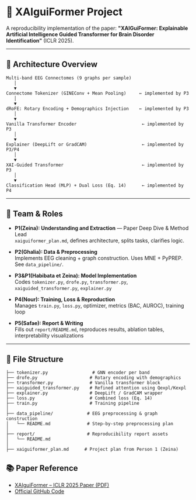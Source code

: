 # 🧠 XAIguiFormer Project

A reproducibility implementation of the paper: **"XAIGuiFormer: Explainable Artificial Intelligence Guided Transformer for Brain Disorder Identification"** (ICLR 2025).

---

## 📐 Architecture Overview

```
Multi-band EEG Connectomes (9 graphs per sample)
   │
   ▼
Connectome Tokenizer (GINEConv + Mean Pooling)     ← implemented by P3
   │
   ▼
dRoFE: Rotary Encoding + Demographics Injection    ← implemented by P3
   │
   ▼
Vanilla Transformer Encoder                         ← implemented by P3
   │
   ▼
Explainer (DeepLift or GradCAM)                     ← implemented by P3/P4
   │
   ▼
XAI-Guided Transformer                              ← implemented by P3
   │
   ▼
Classification Head (MLP) + Dual Loss (Eq. 14)      ← implemented by P4
```

---

## 👥 Team & Roles

- **P1(Zeina): Understanding and Extraction** — Paper Deep Dive & Method Lead  
  `xaiguiformer_plan.md`, defines architecture, splits tasks, clarifies logic.

- **P2(Ghalia): Data & Preprocessing**  
  Implements EEG cleaning + graph construction. Uses MNE + PyPREP. See `data_pipeline/`.

- **P3&P1(Habibata et Zeina): Model Implementation**  
  Codes `tokenizer.py`, `drofe.py`, `transformer.py`, `xaiguided_transformer.py`, `explainer.py`

- **P4(Nour): Training, Loss & Reproduction**  
  Manages `train.py`, `loss.py`, optimizer, metrics (BAC, AUROC), training loop

- **P5(Safae): Report & Writing**  
  Fills out `report/README.md`, reproduces results, ablation tables, interpretability visualizations

---

## 📂 File Structure

```
├── tokenizer.py                 # GNN encoder per band
├── drofe.py                    # Rotary encoding with demographics
├── transformer.py              # Vanilla transformer block
├── xaiguided_transformer.py    # Refined attention using Qexpl/Kexpl
├── explainer.py                # DeepLift / GradCAM wrapper
├── loss.py                     # Combined loss (Eq. 14)
├── train.py                    # Training pipeline
│
├── data_pipeline/             # EEG preprocessing & graph construction
│   └── README.md              # Step-by-step preprocessing plan
│
├── report/                    # Reproducibility report assets
│   └── README.md
│
├── xaiguiformer_plan.md      # Project plan from Person 1 (Zeina)
```


## 📚 Paper Reference

- [XAIguiFormer – ICLR 2025 Paper (PDF)](https://openreview.net/pdf?id=AD5yx2xq8R)
- [Official GitHub Code](https://github.com/HanningGuo/XAIguiFormer)

